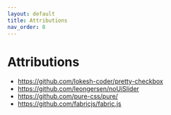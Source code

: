 ```yaml
---
layout: default
title: Attributions
nav_order: 8
---
```


# Attributions

- https://github.com/lokesh-coder/pretty-checkbox
- https://github.com/leongersen/noUiSlider
- https://github.com/pure-css/pure/
- https://github.com/fabricjs/fabric.js
